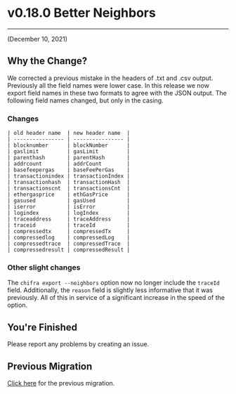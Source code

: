 # v0.18.0 Better Neighbors

---

(December 10, 2021)

## Why the Change?

We corrected a previous mistake in the headers of .txt and .csv output. Previously all the field names were lower case. In this release we now export field names in these two formats to agree with the JSON output. The following field names changed, but only in the casing.

### Changes

    | old header name  | new header name  |
    | ---------------- | ---------------- |
    | blocknumber      | blockNumber      |
    | gaslimit         | gasLimit         |
    | parenthash       | parentHash       |
    | addrcount        | addrCount        |
    | basefeepergas    | baseFeePerGas    |
    | transactionindex | transactionIndex |
    | transactionhash  | transactionHash  |
    | transactionscnt  | transactionsCnt  |
    | ethergasprice    | ethGasPrice      |
    | gasused          | gasUsed          |
    | iserror          | isError          |
    | logindex         | logIndex         |
    | traceaddress     | traceAddress     |
    | traceid          | traceId          |
    | compressedtx     | compressedTx     |
    | compressedlog    | compressedLog    |
    | compressedtrace  | compressedTrace  |
    | compressedresult | compressedResult |

### Other slight changes

The `chifra export --neighbors` option now no longer include the `traceId` field. Additionally, the `reason` field is slightly less informative that it was previously. All of this in service of a significant increase in the speed of the option.

## You're Finished

Please report any problems by creating an issue.

## Previous Migration

[Click here](./README-v0.17.0.md) for the previous migration.
